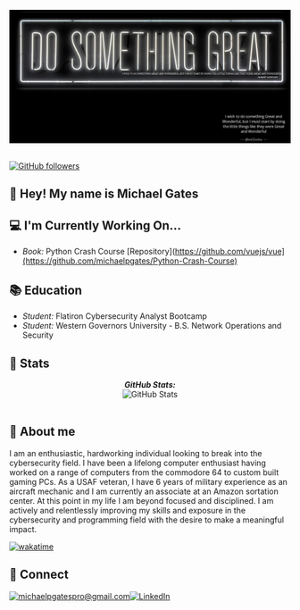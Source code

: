 ![Banner Image](./banner.jpg)
<!-- <h2 align='center'>Michael Gates @ michaelpgates</h2>
<p align='center'><b>Cybersecurity & Programming Student</b></p> -->

<h2></h2>

[![GitHub followers](https://img.shields.io/github/followers/michaelpgates.svg?style=social&label=Follow)](https://github.com/michaelpgates?tab=followers)

<h2>👋 Hey! My name is Michael Gates</h2>

💻 I'm Currently Working On...
----------------------------
- <i>Book:</i> Python Crash Course [Repository](https://github.com/vuejs/vue](https://github.com/michaelpgates/Python-Crash-Course)

📚 Education
----------------------------
- <i>Student:</i> Flatiron Cybersecurity Analyst Bootcamp
- <i>Student:</i> Western Governors University - B.S. Network Operations and Security

<h2>👀 Stats</h2>

<div>
  
  <p align="center">
  <b><em>GitHub Stats:</em></b> <br/>
    <img src="https://github-readme-streak-stats.herokuapp.com/?user=michaelpgates" alt="GitHub Stats" /> <br/><br/>
  <!--- <b><em>Programming activity (Last 7 days):</em></b> <br/>
    <img src="https://github-readme-stats.vercel.app/api/wakatime?username=michaelpgates" alt="WakaTime" /> --->
  </p>
</div>

<h2>📖 About me</h2>

I am an enthusiastic, hardworking individual looking to break into the cybersecurity field. I have been a lifelong computer enthusiast having worked on a range of computers from the commodore 64 to custom built gaming PCs. As a USAF veteran, I have 6 years of military experience as an aircraft mechanic and I am currently an associate at an Amazon sortation center. At this point in my life I am beyond focused and disciplined. I am actively and relentlessly improving my skills and exposure in the cybersecurity and programming field with the desire to make a meaningful impact.
<!--START_SECTION:waka-->
[![wakatime](https://wakatime.com/badge/user/b7d796ee-04be-42c5-a737-e512e5f28b51.svg)](https://wakatime.com/@b7d796ee-04be-42c5-a737-e512e5f28b51)
<!--END_SECTION:waka-->

<h2>🔗 Connect</h2>

<a href="mailto:michaelpgatespro@gmail.com">![michaelpgatespro@gmail.com](https://img.shields.io/badge/Gmail-D14836?style=for-the-badge&logo=gmail&logoColor=white)</a><a href="https://www.linkedin.com/in/michaelpgatesit/">![LinkedIn](https://img.shields.io/badge/LinkedIn-0077B5?style=for-the-badge&logo=linkedin&logoColor=white)</a>
